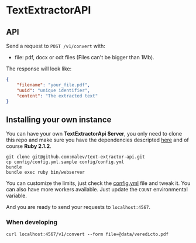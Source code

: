 # TextExtractorAPI

## API

Send a request to `POST /v1/convert` with:

* file: pdf, docx or odt files (Files can't be bigger than 1Mb).

The response will look like:

```json
{
    "filename": "your_file.pdf",
    "uuid": "unique identifier",
    "content": "The extracted text"
}
```

## Installing your own instance

You can have your own **TextExtractorApi Server**, you only need to clone this repo and make sure you have the dependencies descripted [here](http://documentcloud.github.io/docsplit/) and of course **Ruby 2.1.2**.

    git clone git@github.com:malev/text-extractor-api.git
    cp config/config.yml.sample config/config.yml
    bundle
    bundle exec ruby bin/webserver

You can customize the limits, just check the [config.yml](config/config.yml.sample) file and tweak it. You can also have more workers available. Just update the `COUNT` environmental variable.

And you are ready to send your requests to `localhost:4567`.

### When developing

    curl localhost:4567/v1/convert --form file=@data/veredicto.pdf
